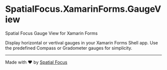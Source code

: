 # SpatialFocus.XamarinForms.GaugeView

Spatial Focus Gauge View for Xamarin Forms

Display horizontal or vertival gauges in your Xamarin Forms Shell app. Use the predefined Compass or Gradometer gauges for simplicity.

----

Made with :heart: by [Spatial Focus](https://spatial-focus.net/)